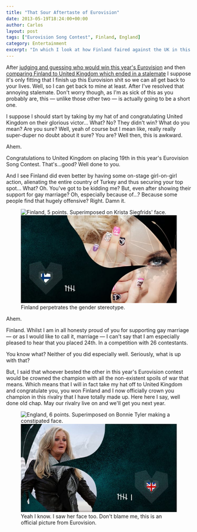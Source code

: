 ```yaml
---
title: "That Sour Aftertaste of Eurovision"
date: 2013-05-19T18:24:00+00:00
author: Carlos
layout: post
tags: ["Eurovision Song Contest", Finland, England]
category: Entertainment
excerpt: "In which I look at how Finland faired against the UK in this years Eurovision Song Contest."
---
```

After [judging and guessing who would win this year's Eurovision](/blog/guessing-at-the-eurovisiowhatnow) and then [comparing Finland to United Kingdom which ended in a stalemate](/blog/the-11-year-eurovision-showdown) I suppose it's only fitting that I finish up this Eurovision shit so we can all get back to your lives. Well, so I can get back to mine at least. After I've resolved that annoying stalemate. Don't worry though, as I'm as sick of this as you probably are, this — unlike those other two — is actually going to be a short one.

I suppose I should start by taking by my hat of and congratulating United Kingdom on their glorious victor… What? No? They didn't win? What do you mean? Are you sure? Well, yeah of course but I mean like, really really super-duper no doubt about it sure? You are? Well then, this is awkward.

Ahem.

Congratulations to United Kingdom on placing 19th in this year's Eurovision Song Contest. That's…good? Well done to you.

And I see Finland did even better by having some on-stage girl-on-girl action, alienating the entire country of Turkey and thus securing your top spot… What? Oh. You've got to be kidding me? But, even after showing their support for gay marriage? Oh, especially because of…? Because some people find that hugely offensive? Right. Damn it.

<figure>
    <img class="js-lazy-load" data-original="/assets/posts/2013/05/fin.jpg" alt="Finland, 5 points. Superimposed on Krista Siegfrids' face.">
  <noscript>
    <img src="/assets/posts/2013/05/fin.jpg" alt="Finland, 5 points. Superimposed on Krista Siegfrids' face.">
  </noscript>
  <figcaption>Finland perpetrates the gender stereotype.</figcaption>
</figure>

Ahem.

Finland. Whilst I am in all honesty proud of you for supporting gay marriage — or as I would like to call it, marriage — I can't say that I am especially pleased to hear that you placed 24th. In a competition with 26 contestants.

You know what? Neither of you did especially well. Seriously, what is up with that?

But, I said that whoever bested the other in this year's Eurovision contest would be crowned the champion with all the non-existent spoils of war that means. Which means that I will in fact take my hat off to United Kingdom and congratulate you, you won Finland and I now officially crown you champion in this rivalry that I have totally made up. Here here I say, well done old chap. May our rivalry live on and we'll get you next year.

<figure>
    <img class="js-lazy-load" data-original="/assets/posts/2013/05/gb.jpg" alt="England, 6 points. Superimposed on Bonnie Tyler making a constipated face.">
  <noscript>
    <img src="/assets/posts/2013/05/gb.jpg" alt="England, 6 points. Superimposed on Bonnie Tyler making a constipated face.">
  </noscript>
  <figcaption>Yeah I know. I saw her face too. Don't blame me, this is an official picture from Eurovision.</figcaption>
</figure>